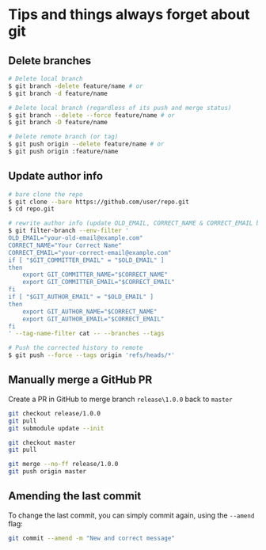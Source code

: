 # Tips and things always forget about git

## Delete branches

```sh
# Delete local branch
$ git branch -delete feature/name # or
$ git branch -d feature/name

# Delete local branch (regardless of its push and merge status)
$ git branch --delete --force feature/name # or
$ git branch -D feature/name

# Delete remote branch (or tag)
$ git push origin --delete feature/name # or
$ git push origin :feature/name
```

## Update author info

```sh
# bare clone the repo
$ git clone --bare https://github.com/user/repo.git
$ cd repo.git

# rewrite author info (update OLD_EMAIL, CORRECT_NAME & CORRECT_EMAIL before run it)
$ git filter-branch --env-filter '
OLD_EMAIL="your-old-email@example.com"
CORRECT_NAME="Your Correct Name"
CORRECT_EMAIL="your-correct-email@example.com"
if [ "$GIT_COMMITTER_EMAIL" = "$OLD_EMAIL" ]
then
    export GIT_COMMITTER_NAME="$CORRECT_NAME"
    export GIT_COMMITTER_EMAIL="$CORRECT_EMAIL"
fi
if [ "$GIT_AUTHOR_EMAIL" = "$OLD_EMAIL" ]
then
    export GIT_AUTHOR_NAME="$CORRECT_NAME"
    export GIT_AUTHOR_EMAIL="$CORRECT_EMAIL"
fi
' --tag-name-filter cat -- --branches --tags

# Push the corrected history to remote
$ git push --force --tags origin 'refs/heads/*'
```

## Manually merge a GitHub PR

Create a PR in GitHub to merge branch `release\1.0.0` back to `master`

```sh
git checkout release/1.0.0
git pull
git submodule update --init

git checkout master
git pull

git merge --no-ff release/1.0.0
git push origin master
```

## Amending the last commit

To change the last commit, you can simply commit again, using the `--amend` flag:

```sh
git commit --amend -m "New and correct message"
```

